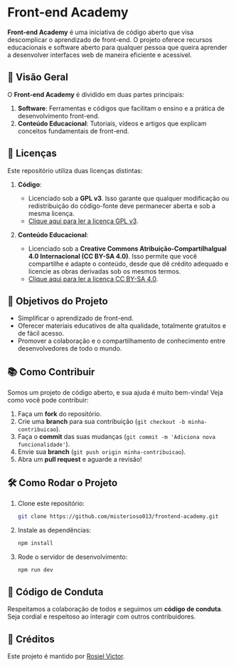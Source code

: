 # Front-end Academy

**Front-end Academy** é uma iniciativa de código aberto que visa descomplicar o aprendizado de front-end. O projeto oferece recursos educacionais e software aberto para qualquer pessoa que queira aprender a desenvolver interfaces web de maneira eficiente e acessível.

## 🚀 Visão Geral

O **Front-end Academy** é dividido em duas partes principais:
1. **Software**: Ferramentas e códigos que facilitam o ensino e a prática de desenvolvimento front-end.
2. **Conteúdo Educacional**: Tutoriais, vídeos e artigos que explicam conceitos fundamentais de front-end.

## 📝 Licenças

Este repositório utiliza duas licenças distintas:

1. **Código**: 
   - Licenciado sob a **GPL v3**. Isso garante que qualquer modificação ou redistribuição do código-fonte deve permanecer aberta e sob a mesma licença.
   - [Clique aqui para ler a licença GPL v3](https://www.gnu.org/licenses/gpl-3.0.html).

2. **Conteúdo Educacional**:
   - Licenciado sob a **Creative Commons Atribuição-CompartilhaIgual 4.0 Internacional (CC BY-SA 4.0)**. Isso permite que você compartilhe e adapte o conteúdo, desde que dê crédito adequado e licencie as obras derivadas sob os mesmos termos.
   - [Clique aqui para ler a licença CC BY-SA 4.0](https://creativecommons.org/licenses/by-sa/4.0/).

## 🎯 Objetivos do Projeto

- Simplificar o aprendizado de front-end.
- Oferecer materiais educativos de alta qualidade, totalmente gratuitos e de fácil acesso.
- Promover a colaboração e o compartilhamento de conhecimento entre desenvolvedores de todo o mundo.

## 📚 Como Contribuir

Somos um projeto de código aberto, e sua ajuda é muito bem-vinda! Veja como você pode contribuir:

1. Faça um **fork** do repositório.
2. Crie uma **branch** para sua contribuição (`git checkout -b minha-contribuicao`).
3. Faça o **commit** das suas mudanças (`git commit -m 'Adiciona nova funcionalidade'`).
4. Envie sua **branch** (`git push origin minha-contribuicao`).
5. Abra um **pull request** e aguarde a revisão!

## 🛠️ Como Rodar o Projeto

1. Clone este repositório:
   ```bash
   git clone https://github.com/misterioso013/frontend-academy.git
   ```

2. Instale as dependências:
   ```bash
   npm install
   ```

3. Rode o servidor de desenvolvimento:
   ```bash
   npm run dev
   ```

## 📄 Código de Conduta

Respeitamos a colaboração de todos e seguimos um **código de conduta**. Seja cordial e respeitoso ao interagir com outros contribuidores.

## 📝 Créditos

Este projeto é mantido por [Rosiel Victor](https://github.com/misterioso013).
